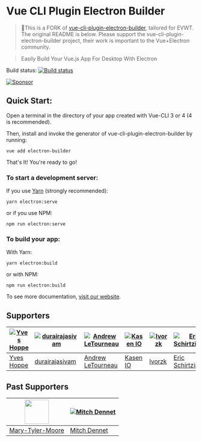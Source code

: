 # Vue CLI Plugin Electron Builder

> 🍴This is a FORK of [vue-cli-plugin-electron-builder](https://nklayman.github.io/vue-cli-plugin-electron-builder/guide/guide.html), tailored for EVWT. The original README is below. Please support the vue-cli-plugin-electron-builder project, their work is important to the Vue+Electron community.

> Easily Build Your Vue.js App For Desktop With Electron

Build status: [![Build status](https://github.com/nklayman/vue-cli-plugin-electron-builder/workflows/Node%20CI/badge.svg)](https://github.com/nklayman/vue-cli-plugin-electron-builder/actions)

[![Sponsor](./docs/.vuepress/public/sponsorShield.svg)](https://github.com/sponsors/nklayman)

## Quick Start:

Open a terminal in the directory of your app created with Vue-CLI 3 or 4 (4 is recommended).

Then, install and invoke the generator of vue-cli-plugin-electron-builder by running:

`vue add electron-builder`

That's It! You're ready to go!

### To start a development server:

If you use [Yarn](https://yarnpkg.com/en/) (strongly recommended):

`yarn electron:serve`

or if you use NPM:

`npm run electron:serve`

### To build your app:

With Yarn:

`yarn electron:build`

or with NPM:

`npm run electron:build`

To see more documentation, [visit our website](https://nklayman.github.io/vue-cli-plugin-electron-builder/guide/guide.html).

## Supporters

| [![Yves Hoppe](https://avatars1.githubusercontent.com/u/897638?s=64&v=4)](https://github.com/yvesh) | [![durairajasivam](https://avatars3.githubusercontent.com/u/6660533?s=64&v=4)](https://github.com/durairajasivam) | [![Andrew LeTourneau](https://avatars2.githubusercontent.com/u/2807807?s=64&v=4)](https://github.com/centerorbit) | [![Kasen IO](https://avatars0.githubusercontent.com/u/52365539?s=64)](https://kasen.io) | [![Ivorzk](https://avatars2.githubusercontent.com/u/7390138?s=64)](https://github.com/Ivorzk) | [![Eric Schirtzinger](https://avatars2.githubusercontent.com/u/24927782?s=64)](https://github.com/eschirtz) | [![Alec Armbruster](https://avatars2.githubusercontent.com/u/35377827?s=64)](https://github.com/alectrocute) |
| --------------------------------------------------------------------------------------------------- | ----------------------------------------------------------------------------------------------------------------- | ----------------------------------------------------------------------------------------------------------------- | --------------------------------------------------------------------------------------- | --------------------------------------------------------------------------------------------- | ----------------------------------------------------------------------------------------------------------- | ------------------------------------------------------------------------------------------------------------ |
| [Yves Hoppe](https://github.com/yvesh)                                                              | [durairajasivam](https://github.com/durairajasivam)                                                               | [Andrew LeTourneau](https://github.com/centerorbit)                                                               | [Kasen IO](https://kasen.io)                                                            | [Ivorzk](https://github.com/Ivorzk)                                                           | [Eric Schirtzinger](https://github.com/eschirtz)                                                            | [Alec Armbruster](https://github.com/alectrocute)                                                            |

## Past Supporters

| [<img src="https://avatars2.githubusercontent.com/u/46167401?s=64&v=4" width="64">](https://github.com/Mary-Tyler-Moore) | [![Mitch Dennet](https://avatars2.githubusercontent.com/u/16268619?s=64&v=4)](https://github.com/mitchdennett) |
| ------------------------------------------------------------------------------------------------------------------------ | -------------------------------------------------------------------------------------------------------------- |
| [Mary-Tyler-Moore](https://github.com/Mary-Tyler-Moore)                                                                  | [Mitch Dennet](https://github.com/mitchdennett)                                                                |
